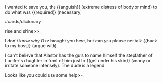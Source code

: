 I wanted to save you, the {{anguish}} (extreme distress of body or mind) to do what was {{required}} (necessary) 

#cards/dictionary 

rise and shine>>_ <!--SR:!2024-02-01,3,250-->

I don't know why Ozz brought you here, but can you please not talk {{back to my boss}} (argue with).

I can't believe that Alastor has the guts to name himself the stepfather of Lucifer's daughter in front of him just to {{get under his skin}} (annoy or irritate someone intensely). The dude is a legend

Looks like you could use some help>>_